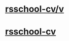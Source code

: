 # [rsschool-cv/v](https://methfoxxkaiju.github.io/rsschool-cv/cv)

# [rsschool-cv](https://methfoxxkaiju.github.io/rsschool-cv/)
